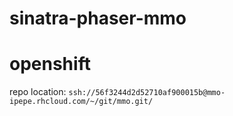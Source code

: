 # sinatra-phaser-mmo

# openshift
repo location:
```ssh://56f3244d2d52710af900015b@mmo-ipepe.rhcloud.com/~/git/mmo.git/```